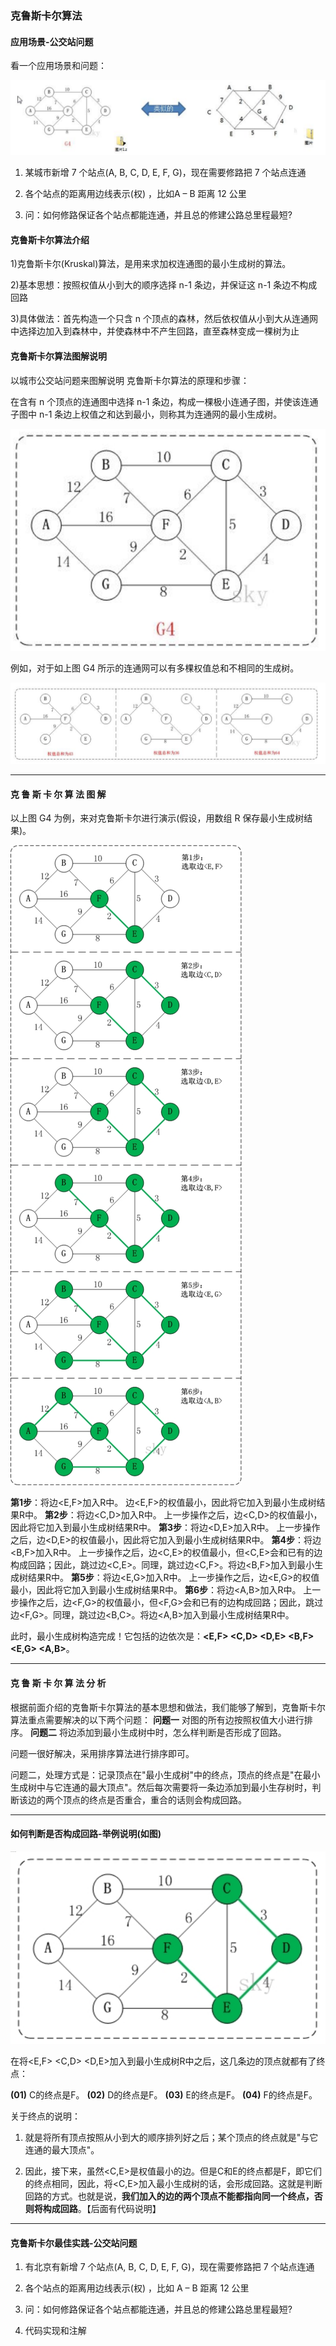 ### 克鲁斯卡尔算法

#### 应用场景-公交站问题 

看一个应用场景和问题：

![克鲁斯卡尔算法之公交站问题](images/克鲁斯卡尔算法之公交站问题.jpg)

1) 某城市新增 7 个站点(A, B, C, D, E, F, G)，现在需要修路把 7 个站点连通 

2) 各个站点的距离用边线表示(权) ，比如A – B 距离 12 公里 

3) 问：如何修路保证各个站点都能连通，并且总的修建公路总里程最短?

#### 克鲁斯卡尔算法介绍

1)克鲁斯卡尔(Kruskal)算法，是用来求加权连通图的最小生成树的算法。 

2)基本思想：按照权值从小到大的顺序选择 n-1 条边，并保证这 n-1 条边不构成回路 

3)具体做法：首先构造一个只含 n 个顶点的森林，然后依权值从小到大从连通网中选择边加入到森林中，并使森林中不产生回路，直至森林变成一棵树为止

#### 克鲁斯卡尔算法图解说明

以城市公交站问题来图解说明 克鲁斯卡尔算法的原理和步骤：

在含有 n 个顶点的连通图中选择 n-1 条边，构成一棵极小连通子图，并使该连通子图中 n-1 条边上权值之和达到最小，则称其为连通网的最小生成树。

![克鲁斯卡尔算法图解说明1](images/克鲁斯卡尔算法图解说明1.jpg)

例如，对于如上图 G4 所示的连通网可以有多棵权值总和不相同的生成树。

![克鲁斯卡尔算法图解说明2](images/克鲁斯卡尔算法图解说明2.jpg)

---

#### 克 鲁 斯 卡 尔 算 法 图 解

以上图 G4 为例，来对克鲁斯卡尔进行演示(假设，用数组 R 保存最小生成树结果)。

![克鲁斯卡尔算法图解说明3](images/克鲁斯卡尔算法图解说明3.jpg)

**第1步**：将边<E,F>加入R中。 
  边<E,F>的权值最小，因此将它加入到最小生成树结果R中。 
**第2步**：将边<C,D>加入R中。 
  上一步操作之后，边<C,D>的权值最小，因此将它加入到最小生成树结果R中。 
**第3步**：将边<D,E>加入R中。 
  上一步操作之后，边<D,E>的权值最小，因此将它加入到最小生成树结果R中。 
**第4步**：将边<B,F>加入R中。 
  上一步操作之后，边<C,E>的权值最小，但<C,E>会和已有的边构成回路；因此，跳过边<C,E>。同理，跳过边<C,F>。将边<B,F>加入到最小生成树结果R中。 
**第5步**：将边<E,G>加入R中。 
  上一步操作之后，边<E,G>的权值最小，因此将它加入到最小生成树结果R中。 
**第6步**：将边<A,B>加入R中。 
  上一步操作之后，边<F,G>的权值最小，但<F,G>会和已有的边构成回路；因此，跳过边<F,G>。同理，跳过边<B,C>。将边<A,B>加入到最小生成树结果R中。

此时，最小生成树构造完成！它包括的边依次是：**<E,F> <C,D> <D,E> <B,F> <E,G> <A,B>**。

---

#### 克 鲁 斯 卡 尔 算 法 分 析

根据前面介绍的克鲁斯卡尔算法的基本思想和做法，我们能够了解到，克鲁斯卡尔算法重点需要解决的以下两个问题： 
**问题一** 对图的所有边按照权值大小进行排序。 
**问题二** 将边添加到最小生成树中时，怎么样判断是否形成了回路。

问题一很好解决，采用排序算法进行排序即可。

问题二，处理方式是：记录顶点在"最小生成树"中的终点，顶点的终点是"在最小生成树中与它连通的最大顶点"。然后每次需要将一条边添加到最小生存树时，判断该边的两个顶点的终点是否重合，重合的话则会构成回路。

---

#### 如何判断是否构成回路-举例说明(如图)

![克鲁斯卡尔算法图解说明4](images/克鲁斯卡尔算法图解说明4.jpg)

在将<E,F> <C,D> <D,E>加入到最小生成树R中之后，这几条边的顶点就都有了终点：

**(01)** C的终点是F。 
**(02)** D的终点是F。 
**(03)** E的终点是F。 
**(04)** F的终点是F。

关于终点的说明：

1) 就是将所有顶点按照从小到大的顺序排列好之后；某个顶点的终点就是"与它连通的最大顶点"。 

2) 因此，接下来，虽然<C,E>是权值最小的边。但是C和E的终点都是F，即它们的终点相同，因此，将<C,E>加入最小生成树的话，会形成回路。这就是判断回路的方式。也就是说，**我们加入的边的两个顶点不能都指向同一个终点，否则将构成回路**。【后面有代码说明】

---

#### 克鲁斯卡尔最佳实践-公交站问题

1) 有北京有新增 7 个站点(A, B, C, D, E, F, G)，现在需要修路把 7 个站点连通 

2) 各个站点的距离用边线表示(权) ，比如 A – B 距离 12 公里 

3) 问：如何修路保证各个站点都能连通，并且总的修建公路总里程最短? 

4) 代码实现和注解

```java
```








